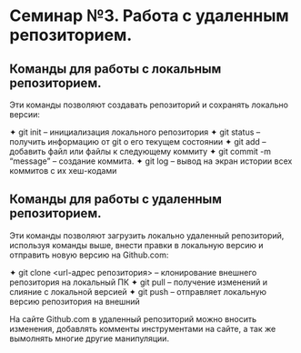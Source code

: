# Семинар №3. Работа с удаленным репозиторием.

## Команды для работы с локальным репозиторием.

Эти команды позволяют создавать репозиторий и сохранять локально версии:

✦ git init – инициализация локального репозитория
✦ git status – получить информацию от git о его текущем состоянии
✦ git add – добавить файл или файлы к следующему коммиту
✦ git commit -m “message” – создание коммита.
✦ git log – вывод на экран истории всех коммитов с их хеш-кодами

## Команды для работы с удаленным репозиторием.

Эти команды позволяют загрузить локально удаленный репозиторий, используя команды выше, внести правки в локальную версию и отправить новую версию на Github.com:

✦ git clone <url-адрес репозитория> – клонирование внешнего репозитория на
локальный ПК
✦ git pull – получение изменений и слияние с локальной версией
✦ git push – отправляет локальную версию репозитория на внешний 

На сайте Github.com в удаленный репозиторий можно вносить изменения, добавлять комменты инструментами на сайте, а так же вымолнять многие другие манипуляции. 